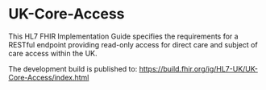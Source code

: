 # UK-Core-Access

This HL7 FHIR Implementation Guide specifies the requirements for a RESTful endpoint providing read-only access for 
direct care and subject of care access within the UK.

The development build is published to:
https://build.fhir.org/ig/HL7-UK/UK-Core-Access/index.html
